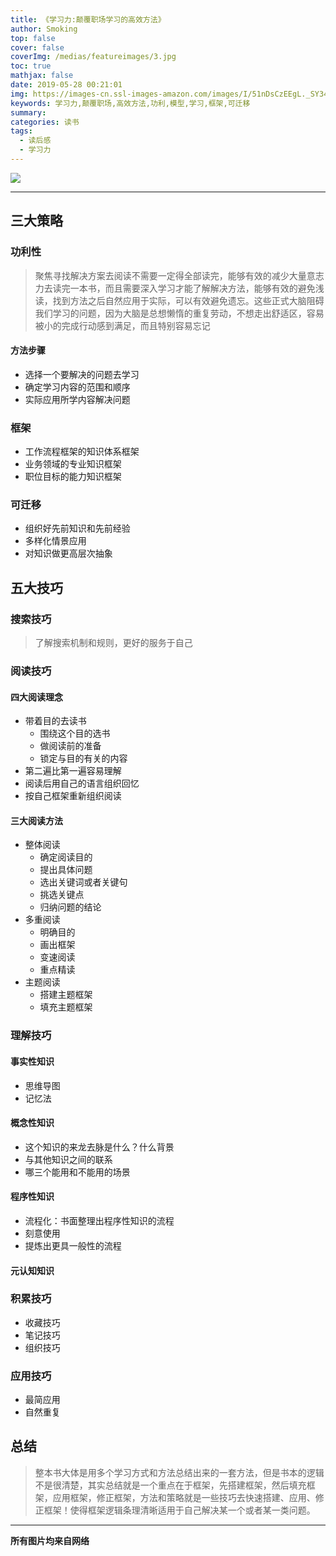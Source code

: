 ```yaml
---
title: 《学习力:颠覆职场学习的高效方法》
author: Smoking
top: false
cover: false
coverImg: /medias/featureimages/3.jpg
toc: true
mathjax: false
date: 2019-05-28 00:21:01
img: https://images-cn.ssl-images-amazon.com/images/I/51nDsCzEEgL._SY346_.jpg
keywords: 学习力,颠覆职场,高效方法,功利,模型,学习,框架,可迁移
summary:
categories: 读书
tags:
  - 读后感
  - 学习力
---
```


![](https://images-cn.ssl-images-amazon.com/images/I/51nDsCzEEgL._SY346_.jpg)


---

## 三大策略

### 功利性
>    聚焦寻找解决方案去阅读不需要一定得全部读完，能够有效的减少大量意志力去读完一本书，而且需要深入学习才能了解解决方法，能够有效的避免浅读，找到方法之后自然应用于实际，可以有效避免遗忘。这些正式大脑阻碍我们学习的问题，因为大脑是总想懒惰的重复劳动，不想走出舒适区，容易被小的完成行动感到满足，而且特别容易忘记

#### 方法步骤
* 选择一个要解决的问题去学习
* 确定学习内容的范围和顺序
* 实际应用所学内容解决问题

### 框架
* 工作流程框架的知识体系框架
* 业务领域的专业知识框架
* 职位目标的能力知识框架

### 可迁移
* 组织好先前知识和先前经验
* 多样化情景应用
* 对知识做更高层次抽象

## 五大技巧

### 搜索技巧 
>   了解搜索机制和规则，更好的服务于自己
    
### 阅读技巧

#### 四大阅读理念
* 带着目的去读书
	* 围绕这个目的选书
	* 做阅读前的准备
	* 锁定与目的有关的内容
* 第二遍比第一遍容易理解
* 阅读后用自己的语言组织回忆
* 按自己框架重新组织阅读

#### 三大阅读方法
* 整体阅读
	* 确定阅读目的
	* 提出具体问题
	* 选出关键词或者关键句
	* 挑选关键点
	* 归纳问题的结论
* 多重阅读
	* 明确目的
	* 画出框架
	* 变速阅读
	* 重点精读
* 主题阅读
	* 搭建主题框架
	* 填充主题框架
 
### 理解技巧

#### 事实性知识
* 思维导图
* 记忆法


#### 概念性知识
* 这个知识的来龙去脉是什么？什么背景
* 与其他知识之间的联系
* 哪三个能用和不能用的场景

#### 程序性知识
* 流程化：书面整理出程序性知识的流程
* 刻意使用
* 提炼出更具一般性的流程

#### 元认知知识

### 积累技巧
* 收藏技巧
* 笔记技巧
* 组织技巧

### 应用技巧
* 最简应用
* 自然重复



## 总结
>    整本书大体是用多个学习方式和方法总结出来的一套方法，但是书本的逻辑不是很清楚，其实总结就是一个重点在于框架，先搭建框架，然后填充框架，应用框架，修正框架，方法和策略就是一些技巧去快速搭建、应用、修正框架！使得框架逻辑条理清晰适用于自己解决某一个或者某一类问题。


------------------------------------------------
**所有图片均来自网络**
